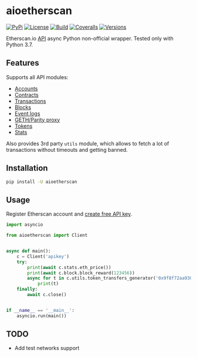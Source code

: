 # aioetherscan

[![PyPi](https://img.shields.io/pypi/v/aioetherscan.svg)](https://pypi.org/project/aioetherscan/)
[![License](https://img.shields.io/pypi/l/aioetherscan.svg)](https://pypi.org/project/aioetherscan/)
[![Build](https://travis-ci.com/ape364/aioetherscan.svg?branch=master)](https://travis-ci.com/ape364/aioetherscan)
[![Coveralls](https://img.shields.io/coveralls/ape364/aioetherscan.svg)](https://coveralls.io/github/ape364/aioetherscan)
[![Versions](https://img.shields.io/pypi/pyversions/aioetherscan.svg)](https://pypi.org/project/aioetherscan/)


Etherscan.io [API](https://etherscan.io/apis) async Python non-official wrapper. Tested only with Python 3.7.

## Features
Supports all API modules:

* [Accounts](https://etherscan.io/apis#accounts)
* [Contracts](https://etherscan.io/apis#contracts)
* [Transactions](https://etherscan.io/apis#transactions)
* [Blocks](https://etherscan.io/apis#blocks)
* [Event logs](https://etherscan.io/apis#logs)
* [GETH/Parity proxy](https://etherscan.io/apis#proxy)
* [Tokens](https://etherscan.io/apis#tokens)
* [Stats](https://etherscan.io/apis#stats)

Also provides 3rd party `utils` module, which allows to fetch a lot of transactions without timeouts and getting banned.

## Installation

```sh
pip install -U aioetherscan
```

## Usage
Register Etherscan account and [create free API key](https://etherscan.io/myapikey).

```python
import asyncio

from aioetherscan import Client


async def main():
    c = Client('apikey')
    try:
        print(await c.stats.eth_price())
        print(await c.block.block_reward(123456))
        async for t in c.utils.token_transfers_generator('0x9f8f72aa9304c8b593d555f12ef6589cc3a579a2'):
            print(t)
    finally:
        await c.close()


if __name__ == '__main__':
    asyncio.run(main())
```

## TODO
* Add test networks support
